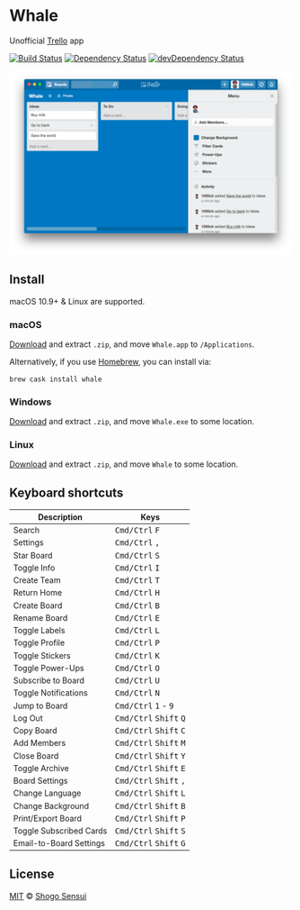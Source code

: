 # Whale

Unofficial [Trello](https://trello.com/) app

[![Build Status](https://travis-ci.org/1000ch/whale.svg?branch=master)](https://travis-ci.org/1000ch/whale)
[![Dependency Status](https://david-dm.org/1000ch/whale.svg)](https://david-dm.org/1000ch/whale)
[![devDependency Status](https://david-dm.org/1000ch/whale/dev-status.svg)](https://david-dm.org/1000ch/whale?type=dev)

![Whale demo](demo.png)

## Install

macOS 10.9+ & Linux are supported.

### macOS

[Download](https://github.com/1000ch/whale/releases) and extract `.zip`, and move `Whale.app` to `/Applications`.

Alternatively, if you use [Homebrew](http://brew.sh/), you can install via:

```
brew cask install whale
```

### Windows

[Download](https://github.com/1000ch/whale/releases) and extract `.zip`, and move `Whale.exe` to some location.

### Linux

[Download](https://github.com/1000ch/whale/releases) and extract `.zip`, and move `Whale` to some location.

## Keyboard shortcuts

Description                | Keys
-------------------------- | --------------------------
Search                     | <kbd>Cmd/Ctrl</kbd> <kbd>F</kbd>
Settings                   | <kbd>Cmd/Ctrl</kbd> <kbd>,</kbd>
Star Board                 | <kbd>Cmd/Ctrl</kbd> <kbd>S</kbd>
Toggle Info                | <kbd>Cmd/Ctrl</kbd> <kbd>I</kbd>
Create Team                | <kbd>Cmd/Ctrl</kbd> <kbd>T</kbd>
Return Home                | <kbd>Cmd/Ctrl</kbd> <kbd>H</kbd>
Create Board               | <kbd>Cmd/Ctrl</kbd> <kbd>B</kbd>
Rename Board               | <kbd>Cmd/Ctrl</kbd> <kbd>E</kbd>
Toggle Labels              | <kbd>Cmd/Ctrl</kbd> <kbd>L</kbd>
Toggle Profile             | <kbd>Cmd/Ctrl</kbd> <kbd>P</kbd>
Toggle Stickers            | <kbd>Cmd/Ctrl</kbd> <kbd>K</kbd>
Toggle Power-Ups           | <kbd>Cmd/Ctrl</kbd> <kbd>O</kbd>
Subscribe to Board         | <kbd>Cmd/Ctrl</kbd> <kbd>U</kbd>
Toggle Notifications       | <kbd>Cmd/Ctrl</kbd> <kbd>N</kbd>
Jump to Board              | <kbd>Cmd/Ctrl</kbd> <kbd>1</kbd> - <kbd>9</kbd>
Log Out                    | <kbd>Cmd/Ctrl</kbd> <kbd>Shift</kbd> <kbd>Q</kbd>
Copy Board                 | <kbd>Cmd/Ctrl</kbd> <kbd>Shift</kbd> <kbd>C</kbd>
Add Members                | <kbd>Cmd/Ctrl</kbd> <kbd>Shift</kbd> <kbd>M</kbd>
Close Board                | <kbd>Cmd/Ctrl</kbd> <kbd>Shift</kbd> <kbd>Y</kbd>
Toggle Archive             | <kbd>Cmd/Ctrl</kbd> <kbd>Shift</kbd> <kbd>E</kbd>
Board Settings             | <kbd>Cmd/Ctrl</kbd> <kbd>Shift</kbd> <kbd>,</kbd>
Change Language            | <kbd>Cmd/Ctrl</kbd> <kbd>Shift</kbd> <kbd>L</kbd>
Change Background          | <kbd>Cmd/Ctrl</kbd> <kbd>Shift</kbd> <kbd>B</kbd>
Print/Export Board         | <kbd>Cmd/Ctrl</kbd> <kbd>Shift</kbd> <kbd>P</kbd>
Toggle Subscribed Cards    | <kbd>Cmd/Ctrl</kbd> <kbd>Shift</kbd> <kbd>S</kbd>
Email-to-Board Settings    | <kbd>Cmd/Ctrl</kbd> <kbd>Shift</kbd> <kbd>G</kbd>

## License

[MIT](https://1000ch.mit-license.org) © [Shogo Sensui](https://github.com/1000ch)
